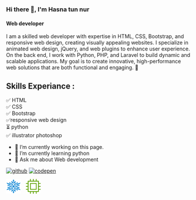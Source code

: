 
### Hi there 👋, I'm Hasna tun nur 
#### Web developer 

<p>I am a skilled web developer with expertise in HTML, CSS, Bootstrap, and responsive web design, creating visually appealing websites. I specialize in animated web design, jQuery, and web plugins to enhance user experience. On the back end, I work with Python, PHP, and Laravel to build dynamic and scalable applications. My goal is to create innovative, high-performance web solutions that are both functional and engaging. 🚀</p>

## Skills Experiance :  
✅ HTML <br>
✅ CSS <br>
✅ Bootstrap <br>
✅responsive web design <br>
⏳ python <br>
✅ illustrator photoshop<br>

- 🔭 I’m currently working on this page. 
- 🌱 I’m currently learning python 
- 💬 Ask me about Web development  


[<img src='https://cdn.jsdelivr.net/npm/simple-icons@3.0.1/icons/github.svg' alt='github' height='40'>](https://github.com/https://github.com/Hasnatun)  [<img src='https://cdn.jsdelivr.net/npm/simple-icons@3.0.1/icons/codepen.svg' alt='codepen' height='40'>](https://codepen.io/https://codepen.io/HASNA-TUN-NUR)  

<a href='https://archiveprogram.github.com/'><img src='https://raw.githubusercontent.com/acervenky/animated-github-badges/master/assets/acbadge.gif' width='40' height='40'></a> <a href='https://docs.github.com/en/developers'><img src='https://raw.githubusercontent.com/acervenky/animated-github-badges/master/assets/devbadge.gif' width='40' height='40'></a> 




